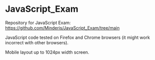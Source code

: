 # JavaScript_Exam
Repository for JavaScript Exam: https://github.com/Minderis/JavaScript_Exam/tree/main

JavaScript code tested on Firefox and Chrome browsers (it might work incorrect with other browsers).

Mobile layout up to 1024px width screen.
